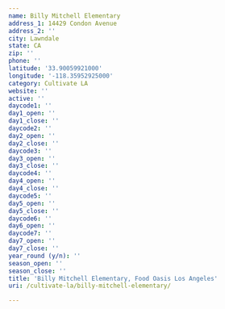 ```yaml
---
name: Billy Mitchell Elementary
address_1: 14429 Condon Avenue
address_2: ''
city: Lawndale
state: CA
zip: ''
phone: ''
latitude: '33.90059921000'
longitude: '-118.35952925000'
category: Cultivate LA
website: ''
active: ''
daycode1: ''
day1_open: ''
day1_close: ''
daycode2: ''
day2_open: ''
day2_close: ''
daycode3: ''
day3_open: ''
day3_close: ''
daycode4: ''
day4_open: ''
day4_close: ''
daycode5: ''
day5_open: ''
day5_close: ''
daycode6: ''
day6_open: ''
daycode7: ''
day7_open: ''
day7_close: ''
year_round (y/n): ''
season_open: ''
season_close: ''
title: 'Billy Mitchell Elementary, Food Oasis Los Angeles'
uri: /cultivate-la/billy-mitchell-elementary/

---
```

